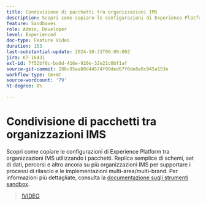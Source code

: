```yaml
---
title: Condivisione di pacchetti tra organizzazioni IMS
description: Scopri come copiare le configurazioni di Experience Platform tra organizzazioni IMS utilizzando i pacchetti. Replica semplice di schemi, set di dati, percorsi e altro ancora su più organizzazioni IMS per supportare distribuzioni multi-area geografica/multi-brand.
feature: Sandboxes
role: Admin, Developer
level: Experienced
doc-type: Feature Video
duration: 153
last-substantial-update: 2024-10-31T00:00:00Z
jira: KT-16431
exl-id: 7f52bf0c-ba0d-416e-920e-32e21c0bf1af
source-git-commit: 286c85aa88d44574f00ded67f0de8e0c945a153e
workflow-type: tm+mt
source-wordcount: '79'
ht-degree: 0%

---
```


# Condivisione di pacchetti tra organizzazioni IMS

Scopri come copiare le configurazioni di Experience Platform tra organizzazioni IMS utilizzando i pacchetti. Replica semplice di schemi, set di dati, percorsi e altro ancora su più organizzazioni IMS per supportare i processi di rilascio e le implementazioni multi-area/multi-brand. Per informazioni più dettagliate, consulta la [documentazione sugli strumenti sandbox](https://experienceleague.adobe.com/it/docs/experience-platform/sandbox/ui/sharing-packages-across-orgs).

>[!VIDEO](https://video.tv.adobe.com/v/3443925/?learn=on&enablevpops&captions=ita)

